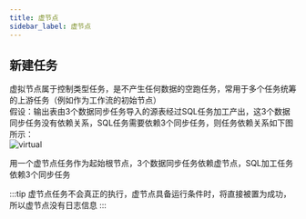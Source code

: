 ```yaml
---
title: 虚节点
sidebar_label: 虚节点
---
```


## 新建任务
虚拟节点属于控制类型任务，是不产生任何数据的空跑任务，常用于多个任务统筹的上游任务（例如作为工作流的初始节点）  
假设：输出表由3个数据同步任务导入的源表经过SQL任务加工产出，这3个数据同步任务没有依赖关系，SQL任务需要依赖3个同步任务，则任务依赖关系如下图所示：  
![virtual](/img/readme/virtual.png)

用一个虚节点任务作为起始根节点，3个数据同步任务依赖虚节点，SQL加工任务依赖3个同步任务  

:::tip
虚节点任务不会真正的执行，虚节点具备运行条件时，将直接被置为成功，所以虚节点没有日志信息
:::